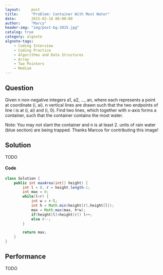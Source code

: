 ```yaml
---
layout:     post
title:      "Problem: Container With Most Water"
date:       2015-02-18 00:00:00
author:     "Marcy"
header-img: "img/post-bg-2015.jpg"
catalog: true
category: algnote
algnote-tags:
    - Coding Interview
    - Coding Practice
    - Algorithms and Data Structures
    - Array
    - Two Pointers
    - Medium
---
```


## Question

Given n non-negative integers a1, a2, ..., an, where each represents a point at coordinate (i, ai). n vertical lines are drawn such that the two endpoints of line i is at (i, ai) and (i, 0). Find two lines, which together with x-axis forms a container, such that the container contains the most water.

Note: You may not slant the container and n is at least 2. units of rain water (blue section) are being trapped. Thanks Marcos for contributing this image!

## Solution
TODO

#### Code
```java
class Solution {
    public int maxArea(int[] height) {
        int l = 0, r = height.length-1;
        int max = 0;
        while(l<r) {
            int w = r-l;
            int h = Math.min(height[r],height[l]);
            max = Math.max(max, h*w);
            if(height[l]<height[r]) l++;
            else r--;
        }

        return max;
    }
}
```

## Performance
TODO
